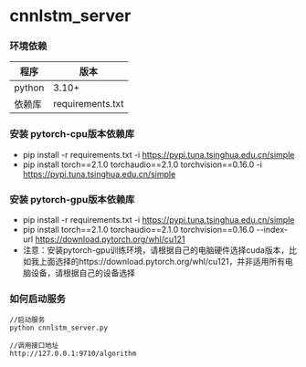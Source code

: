 # cnnlstm_server

### 环境依赖

| 程序         | 版本      |
| ---------- | ------- |
| python     | 3.10+    |
| 依赖库      | requirements.txt |

### 安装 pytorch-cpu版本依赖库
* pip install -r requirements.txt -i https://pypi.tuna.tsinghua.edu.cn/simple
* pip install torch==2.1.0 torchaudio==2.1.0 torchvision==0.16.0 -i https://pypi.tuna.tsinghua.edu.cn/simple

### 安装 pytorch-gpu版本依赖库
* pip install -r requirements.txt -i https://pypi.tuna.tsinghua.edu.cn/simple
* pip install torch==2.1.0 torchaudio==2.1.0 torchvision==0.16.0 --index-url https://download.pytorch.org/whl/cu121
* 注意：安装pytorch-gpu训练环境，请根据自己的电脑硬件选择cuda版本，比如我上面选择的https://download.pytorch.org/whl/cu121，并非适用所有电脑设备，请根据自己的设备选择

### 如何启动服务
~~~
//启动服务
python cnnlstm_server.py

//调用接口地址
http://127.0.0.1:9710/algorithm

~~~